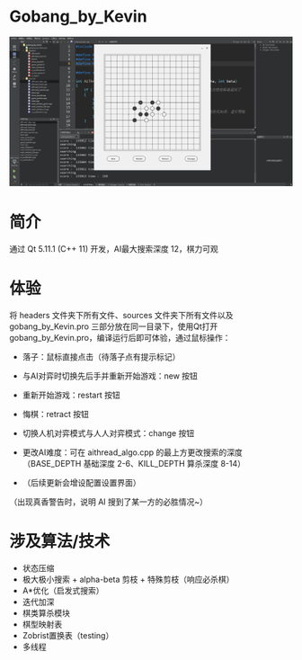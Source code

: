 # Gobang_by_Kevin

![截图](./images/screenshot.png)



# 简介

通过 Qt 5.11.1 (C++ 11) 开发，AI最大搜索深度 12，棋力可观



# 体验
将 headers 文件夹下所有文件、sources 文件夹下所有文件以及 gobang_by_Kevin.pro 三部分放在同一目录下，使用Qt打开 gobang_by_Kevin.pro，编译运行后即可体验，通过鼠标操作：
- 落子：鼠标直接点击（待落子点有提示标记）
- 与AI对弈时切换先后手并重新开始游戏：new 按钮
- 重新开始游戏：restart 按钮
- 悔棋：retract 按钮
- 切换人机对弈模式与人人对弈模式：change 按钮

- 更改AI难度：可在 aithread_algo.cpp 的最上方更改搜索的深度（BASE_DEPTH 基础深度 2-6、KILL_DEPTH 算杀深度 8-14）
- （后续更新会增设配置设置界面）

（出现真香警告时，说明 AI 搜到了某一方的必胜情况~）



# 涉及算法/技术

- 状态压缩
- 极大极小搜索 + alpha-beta 剪枝 + 特殊剪枝（响应必杀棋）
- A*优化（启发式搜索）
- 迭代加深
- 棋类算杀模块
- 棋型映射表
- Zobrist置换表（testing）
- 多线程
